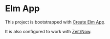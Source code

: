 # Elm App

This project is bootstrapped with [Create Elm App](https://github.com/halfzebra/create-elm-app).

It is also configured to work with [Zeit/Now](https://zeit.co/home).


